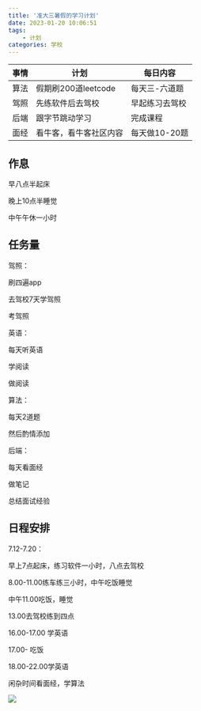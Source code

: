 ```yaml
---
title: '准大三暑假的学习计划'
date: 2023-01-20 10:06:51
tags: 
    - 计划
categories: 学校
---
```


| 事情 | 计划                   | 每日内容       |
| ------ | ------------------------ | ---------------- |
| 算法 | 假期刷200道leetcode    | 每天三-六道题  |
| 驾照 | 先练软件后去驾校       | 早起练习去驾校 |
| 后端 | 跟字节跳动学习         | 完成课程       |
| 面经 | 看牛客，看牛客社区内容 | 每天做10-20题  |

## 作息

早八点半起床

晚上10点半睡觉

中午午休一小时

## 任务量

驾照：

刷四遍app

去驾校7天学驾照

考驾照

英语：

每天听英语

学阅读

做阅读

算法：

每天2道题

然后酌情添加

后端：

每天看面经

做笔记

总结面试经验

## 日程安排

7.12-7.20：

早上7点起床，练习软件一小时，八点去驾校

8.00-11.00练车练三小时，中午吃饭睡觉

中午11.00吃饭，睡觉

13.00去驾校练到四点

16.00-17.00 学英语

17.00- 吃饭

18.00-22.00学英语

闲杂时间看面经，学算法

![](file://C:\Personal\Documents/IkMarkdown/.assets/计划.md1685537.2829463.png)
